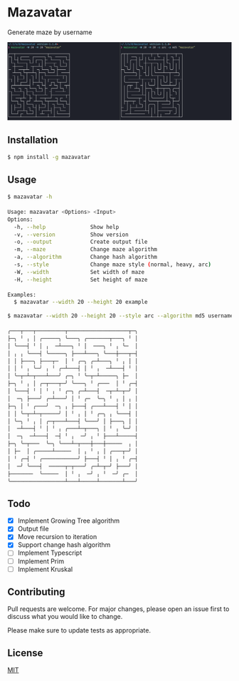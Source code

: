 # Mazavatar

Generate maze by username

![Screenshot](https://raw.githubusercontent.com/Nguyen-Hoang-Nam/readme-image/main/mazavatar/screenshot.png)

## Installation

```bash
$ npm install -g mazavatar
```

## Usage

```bash
$ mazavatar -h

Usage: mazavatar <Options> <Input>
Options:
  -h, --help              Show help
  -v, --version           Show version
  -o, --output            Create output file
  -m, --maze              Change maze algorithm
  -a, --algorithm         Change hash algorithm
  -s, --style             Change maze style (normal, heavy, arc)
  -W, --width             Set width of maze
  -H, --height            Set height of maze

Examples:
  $ mazavatar --width 20 --height 20 example
```

```bash
$ mazavatar --width 20 --height 20 --style arc --algorithm md5 username

╭───┬───┬─────────┬───────────────────┬─╮
├─╮ ╵ ╷ │ ╭─────╮ ╰───╮ ╭───────┬───╮ ╵ │
│ ╰───┤ ╵ │ ╷  ─┴───╮ ╵ │  ───╮ ╵ ╷ ╰─  │
│ ╷ ╷ ╰───┤ ╰─────╮ ├───┴───╮ ╰───┼───┬─┤
│ │ ├───╮ ├───┬─  │ ╵ ╭─╮ ╭─┴───╮ ╵ ╷ │ │
│ │ ╵ ╷ ╰─╯ ╷ ╵ ╭─┴───┤ │ ╵ ╷  ─┴───┤ ╵ │
│ ╰─┬─┴─┬───┴───╯ ╭─╮ ╵ ╰─┬─┴─────╮ ├─  │
├─╮ ╵ ╷ │ ╭─┬───┬─╯ ╰───╮ ╵ ╭───  │ ╵ ╭─┤
│ ╰───┤ ╵ │ ╵ ╷ ╵ ╭─╮ ╭─┴───┤  ─┬─┴─┬─╯ │
│  ─╮ ├───╯ ╭─┴───╯ │ ╵ ╭─  ╰─╮ ╵ ╷ │ ╷ │
├─╮ │ ╵ ╭───╯  ─╮ ╷ ├───┤ ╭───┴───┤ ╵ │ │
│ │ ╰─┬─┴─┬─────╯ │ ╵ ╷ │ ╵ ╭─╮ ╷ ╰───┤ │
│ ╰─╮ ╵ ╷ │ ╭─┬───┴───┤ ╰───╯ │ ├───╮ │ │
│  ─┴───┤ ╵ │ ╵ ╷ ╭───┴─┬───╮ │ ╵ ╷ ╰─╯ │
│  ─╮  ─┴───┤  ─┤ ╵ ╷  ─╯ ╷ ╵ ├───┴─────┤
├─╮ ╰─┬───  ╰─╮ ╰───┴─┬───┼───┼─────  ╷ │
│ ├─  │ ╭─────┴─────  │ ╷ ╵ ╷ │ ╭───┬─╯ │
│ ╵ ╭─┤ ╵ ╭───────────╯ ├───┤ ╵ │ ╷ ╵ ╭─┤
│  ─╯ ╰───┤  ─────┬─┬───╯ ╭─┴─┬─╯ ├───╯ │
├───────  ╰─────  │ ╵ ╷  ─╯ ╷ ╵  ─╯ ╭─  │
╰─────────────────┴───┴─────┴───────┴───╯
```

## Todo

- [x] Implement Growing Tree algorithm
- [x] Output file
- [x] Move recursion to iteration
- [x] Support change hash algorithm
- [ ] Implement Typescript
- [ ] Implement Prim
- [ ] Implement Kruskal

## Contributing

Pull requests are welcome. For major changes, please open an issue first to discuss what you would like to change.

Please make sure to update tests as appropriate.

## License

[MIT](https://choosealicense.com/licenses/mit/)
